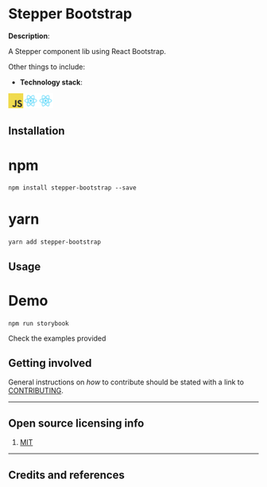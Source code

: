# Stepper Bootstrap

**Description**:

A Stepper component lib using React Bootstrap.

Other things to include:

  - **Technology stack**:
  <img align="left" alt="JavaScript" width="30px" src="https://raw.githubusercontent.com/github/explore/80688e429a7d4ef2fca1e82350fe8e3517d3494d/topics/javascript/javascript.png" />
  <img align="left" alt="React" width="30px" src="https://raw.githubusercontent.com/github/explore/80688e429a7d4ef2fca1e82350fe8e3517d3494d/topics/react/react.png" />
  <img align="left" alt="Bootstrap" width="30px" src="https://raw.githubusercontent.com/github/explore/80688e429a7d4ef2fca1e82350fe8e3517d3494d/topics/react/react.png" />

<br />
<br />

## Installation
# npm
`npm install stepper-bootstrap --save`

# yarn
`yarn add stepper-bootstrap`
## Usage

# Demo 
`npm run storybook`

Check the examples provided

## Getting involved

General instructions on _how_ to contribute should be stated with a link to [CONTRIBUTING](CONTRIBUTING.md).

----

## Open source licensing info
1. [MIT][license-url]
----

## Credits and references



[license-url]: LICENSE